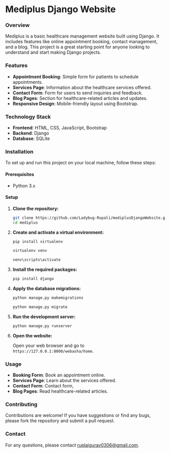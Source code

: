 # Mediplus Django Website

### Overview

Mediplus is a basic healthcare management website built using Django. It includes features like online appointment booking, contact management, and a blog. This project is a great starting point for anyone looking to understand and start making Django projects.

### Features

- **Appointment Booking**: Simple form for patients to schedule appointments.
- **Services Page**: Information about the healthcare services offered.
- **Contact Form**: Form for users to send inquiries and feedback.
- **Blog Pages**: Section for healthcare-related articles and updates.
- **Responsive Design**: Mobile-friendly layout using Bootstrap.

### Technology Stack

- **Frontend**: HTML, CSS, JavaScript, Bootstrap
- **Backend**: Django
- **Database**: SQLite

### Installation

To set up and run this project on your local machine, follow these steps:

#### Prerequisites

- Python 3.x

#### Setup

1. **Clone the repository:**

    ```bash
    git clone https://github.com/Ladybug-Rupali/mediplusDjangoWebsite.git
    cd mediplus
    ```

2. **Create and activate a virtual environment:**

    ```bash
    pip install virtualenv
    
    virtualenv venv
    
    venv\scripts\activate
    ```

3. **Install the required packages:**

    ```bash
    pip install django
    ```

4. **Apply the database migrations:**

    ```bash
    python manage.py makemigrations
    
    python manage.py migrate
    ```

5. **Run the development server:**

    ```bash
    python manage.py runserver
    ```

6. **Open the website:**

    Open your web browser and go to `https://127.0.0.1:8000/webasha/home`.

### Usage

- **Booking Form**: Book an appointment online.
- **Services Page**: Learn about the services offered.
- **Contact Form**: Contact form,
- **Blog Pages**: Read healthcare-related articles.

### Contributing

Contributions are welcome! If you have suggestions or find any bugs, please fork the repository and submit a pull request.

### Contact

For any questions, please contact [ruplaigurav0306@gmail.com](mailto:ruplaigurav0306@gmail.com).
